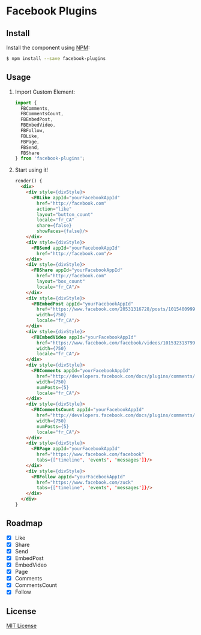 # Facebook Plugins

## Install

Install the component using [NPM](https://www.npmjs.com/):

```sh
$ npm install --save facebook-plugins
```

## Usage

1. Import Custom Element:

    ```js
    import {
      FBComments,
      FBCommentsCount,
      FBEmbedPost,
      FBEmbedVideo,
      FBFollow,
      FBLike,
      FBPage,
      FBSend,
      FBShare
    } from 'facebook-plugins';
    ```

2. Start using it!

    ```html
    render() {
      <div>
        <div style={divStyle}>
          <FBLike appId="yourFacebookAppId"
            href="http://facebook.com"
            action="like"
            layout="button_count"
            locale="fr_CA"
            share={false}
            showFaces={false}/>
        </div>
        <div style={divStyle}>
          <FBSend appId="yourFacebookAppId"
            href="http://facebook.com"/>
        </div>
        <div style={divStyle}>
          <FBShare appId="yourFacebookAppId"
            href="http://facebook.com"
            layout="box_count"
            locale="fr_CA"/>
        </div>
        <div style={divStyle}>
          <FBEmbedPost appId="yourFacebookAppId"
            href="https://www.facebook.com/20531316728/posts/10154009990506729/"
            width={750}
            locale="fr_CA"/>
        </div>
        <div style={divStyle}>
          <FBEmbedVideo appId="yourFacebookAppId"
            href="https://www.facebook.com/facebook/videos/10153231379946729/"
            width={750}
            locale="fr_CA"/>
        </div>
        <div style={divStyle}>
          <FBComments appId="yourFacebookAppId"
            href="http://developers.facebook.com/docs/plugins/comments/"
            width={750}
            numPosts={5}
            locale="fr_CA"/>
        </div>
        <div style={divStyle}>
          <FBCommentsCount appId="yourFacebookAppId"
            href="http://developers.facebook.com/docs/plugins/comments/"
            width={750}
            numPosts={5}
            locale="fr_CA"/>
        </div>
        <div style={divStyle}>
          <FBPage appId="yourFacebookAppId"
            href="https://www.facebook.com/facebook"
            tabs={['timeline', 'events', 'messages']}/>
        </div>
        <div style={divStyle}>
          <FBFollow appId="yourFacebookAppId"
            href="https://www.facebook.com/zuck"
            tabs={['timeline', 'events', 'messages']}/>
        </div>
      </div>
    }
    ```

## Roadmap
- [X] Like
- [X] Share
- [X] Send
- [X] EmbedPost
- [X] EmbedVideo
- [X] Page
- [X] Comments
- [X] CommentsCount
- [X] Follow

## License

[MIT License](http://opensource.org/licenses/MIT)
